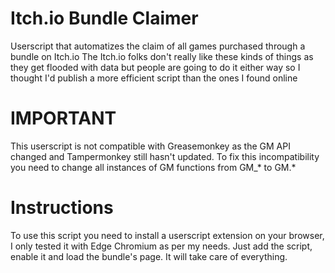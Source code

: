 # Itch.io Bundle Claimer
Userscript that automatizes the claim of all games purchased through a bundle on Itch.io
The Itch.io folks don't really like these kinds of things as they get flooded with data but people are going to do it either way so I thought I'd publish a more efficient script than the ones I found online

# IMPORTANT
This userscript is not compatible with Greasemonkey as the GM API changed and Tampermonkey still hasn't updated. To fix this incompatibility you need to change all instances of GM functions from GM_* to GM.*

# Instructions
To use this script you need to install a userscript extension on your browser, I only tested it with Edge Chromium as per my needs. Just add the script, enable it and load the bundle's page. It will take care of everything.
